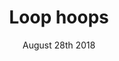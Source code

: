 ---
layout: ampstory
title: Loop hoops
date: August 28th 2018
cover:
   title: Loop Hoops
   subtitle: <h3>Some of my fave basketball gifs...</h3>
   background: https://media.giphy.com/media/26ybvOkkmathUXss0/giphy.gif
pages: 
 - background: https://media.giphy.com/media/UNoge3iTtZyPm/giphy.gif 
 - layout: vertical
   image: https://media.giphy.com/media/bR0bOK6Zoq7m/giphy.gif
   top: <h2>Love that pick and roll...</h2>
 - background: https://media.giphy.com/media/bR0bOK6Zoq7m/giphy.gif
 - background: https://media.giphy.com/media/11OGRpGUmFXiIo/giphy.gif
 - layout: vertical
   image: https://media.giphy.com/media/12C1Kzjjn3XSXC/giphy.gif
 - background: https://media.giphy.com/media/6CLb8ojDzwiI/giphy.gif
 - background: https://media.giphy.com/media/UnUm4MxtAKIww/giphy.gif
---